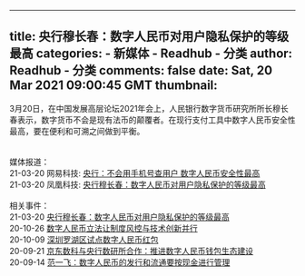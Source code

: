 
---
title: 央行穆长春：数字人民币对用户隐私保护的等级最高
categories: 
    - 新媒体
    - Readhub - 分类
author: Readhub - 分类
comments: false
date: Sat, 20 Mar 2021 09:00:45 GMT
thumbnail: 
---

<div>   
3月20日，在中国发展高层论坛2021年会上，人民银行数字货币研究所所长穆长春表示，数字货币不会是现有法币的颠覆者。在现行支付工具中数字人民币安全性最高，要在便利和可溯之间做到平衡。<br><br><br>媒体报道：<br>21-03-20 网易科技: <a href="https://tech.163.com/21/0320/15/G5HTS5B700097U7R.html">央行：不会用手机号查用户 数字人民币安全性最高</a><br>21-03-20 凤凰科技: <a href="https://tech.ifeng.com/c/84lf3ZZDrdh">央行穆长春：数字人民币对用户隐私保护的等级最高</a><br><br>相关事件：<br>21-03-20 <a href="https://readhub.cn/topic/84LE5dOTMQ2">央行穆长春：数字人民币对用户隐私保护的等级最高</a><br>20-10-26 <a href="https://readhub.cn/topic/80SPkljKX6T">数字人民币立法让制度风控与技术创新并行</a><br>20-10-09 <a href="https://readhub.cn/topic/80pCWfw8eQH">深圳罗湖区试点数字人民币红包</a><br>20-09-21 <a href="https://readhub.cn/topic/7ZWm3GDhZe7">京东数科与央行数研所合作：推进数字人民币钱包生态建设</a><br>20-09-14 <a href="https://readhub.cn/topic/7ZLejXQljPO">范一飞：数字人民币的发行和流通要按现金进行管理</a>  
</div>
            